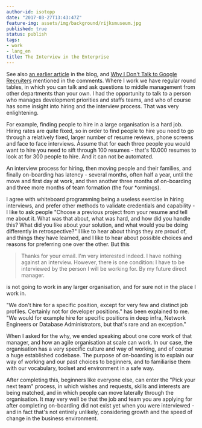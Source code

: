 ```yaml
---
author-id: isotopp
date: "2017-03-27T13:43:47Z"
feature-img: assets/img/background/rijksmuseum.jpg
published: true
status: publish
tags:
- work
- lang_en
title: The Interview in the Enterprise
---
```


See also 
[an earlier article](http://blog.koehntopp.info/index.php/919-hello-i-am-interviewing-people/)
in the blog, and 
[Why I Don't Talk to Google Recruiters](http://www.yegor256.com/2017/02/21/say-no-to-google-recruiters.html)
mentioned in the comments. Where I work we have regular round tables, in
which you can talk and ask questions to middle management from other
departments than your own. I had the opportunity to talk to a person who
manages development priorities and staffs teams, and who of course has some
insight into hiring and the interview process. That was very enlightening.

For example, finding people to hire in a large organisation is a hard job.
Hiring rates are quite fixed, so in order to find people to hire you need to
go through a relatively fixed, larger number of resume reviews, phone
screens and face to face interviews. Assume that for each three people you
would want to hire you need to sift through 100 resumes - that's 10.000
resumes to look at for 300 people to hire. And it can not be automated.

An interview process for hiring, then moving people and their families, and
finally on-boarding has latency - several months, often half a year, until
the move and first day at work, and then another three months of on-boarding
and three more months of team formation (the four \*ormings). 

I agree with whiteboard programming being a useless exercise in hiring
interviews, and prefer other methods to validate credentials and capability -
I like to ask people "Choose a previous project from your resume and tell
me about it. What was that about, what was hard, and how did you handle
this? What did you like about your solution, and what would you be doing
differently in retrospective?" I like to hear about things they are proud
of, and things they have learned, and I like to hear about possible choices
and reasons for preferring one over the other. But this

> Thanks for your email. I'm very interested indeed. I have nothing against
> an interview. However, there is one condition: I have to be interviewed by
> the person I will be working for. By my future direct manager.

is not going to work in any larger organisation, and for sure not in the
place I work in.

"We don't hire for a specific position, except for very few and distinct job
profiles. Certainly not for developer positions." has been explained to me.
"We would for example hire for specific positions in deep infra, Network
Engineers or Database Administrators, but that's rare and an exception."

When I asked for the why, we ended speaking about one core work of that
manager, and how an agile organisation at scale can work. In our case, the
organisation has a very specific culture and way of working, and of course a
huge established codebase. The purpose of on-boarding is to explain our way
of working and our past choices to beginners, and to familiarise them with
our vocabulary, toolset and environment in a safe way.

After completing this, beginners like everyone else, can enter the "Pick
your next team" process, in which wishes and requests, skills and interests
are being matched, and in which people can move laterally through the
organisation. It may very well be that the job and team you are applying for
after completing on-boarding did not exist yet when you were interviewed -
and in fact that's not entirely unlikely, considering growth and the speed
of change in the business environment.

